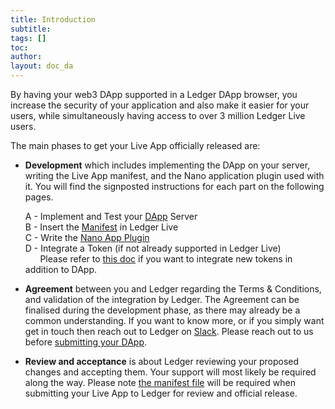 ```yaml
---
title: Introduction
subtitle:
tags: []
toc:
author:
layout: doc_da
---
```


By having your web3 DApp supported in a Ledger DApp browser, you increase the security of your application and also make it easier for your users, while simultaneously having access to over 3 million Ledger Live users.

The main phases to get your Live App officially released are:

- **Development** which includes implementing the DApp on your server, writing the Live App manifest, and the Nano application plugin used with it. You will find the signposted instructions for each part on the following pages.  

    A - Implement and Test your [DApp](../dapp-customisation) Server  
    B - Insert the [Manifest](../manifest) in Ledger Live  
    C - Write the [Nano App Plugin](../nano-app-plugin)  
    D - Integrate a Token (if not already supported in Ledger Live) <br>&nbsp;&nbsp;&nbsp;&nbsp;&nbsp;&nbsp;Please refer to [this doc](https://developers.ledger.com/docs/token/introduction/) if you want to integrate new tokens in addition to DApp.

- **Agreement** between you and Ledger regarding the Terms & Conditions, and validation of the integration by Ledger. The Agreement can be finalised during the development phase, as there may already be a common understanding.
  If you want to know more, or if you simply want get in touch then reach out to Ledger on [Slack](https://join.slack.com/t/ledger-dev/shared_invite/zt-iskfi3kl-CXw9Uz2dOOYSLKe_e4tcmw). Please reach out to us before [submitting your DApp](https://forms.gle/JP7qMQUBh4pSe77w9).


- **Review and acceptance** is about Ledger reviewing your proposed changes and accepting them. Your support will most likely be required along the way. Please note [the manifest file](../manifest) will be required when submitting your Live App to Ledger for review and official release. 

